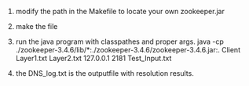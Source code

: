 
1. modify the path in the Makefile to locate your own zookeeper.jar

2. make the file

3. run the java program with classpathes and proper args.
java -cp ./zookeeper-3.4.6/lib/*:./zookeeper-3.4.6/zookeeper-3.4.6.jar:. Client Layer1.txt Layer2.txt 127.0.0.1 2181 Test_Input.txt

4. the DNS_log.txt is the outputfile with resolution results.
